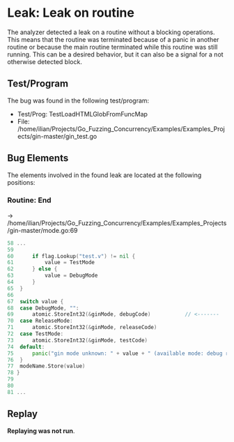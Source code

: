 # Leak: Leak on routine

The analyzer detected a leak on a routine without a blocking operations.
This means that the routine was terminated because of a panic in another routine or because the main routine terminated while this routine was still running.
This can be a desired behavior, but it can also be a signal for a not otherwise detected block.

## Test/Program
The bug was found in the following test/program:

- Test/Prog: TestLoadHTMLGlobFromFuncMap
- File: /home/ilian/Projects/Go_Fuzzing_Concurrency/Examples/Examples_Projects/gin-master/gin_test.go

## Bug Elements
The elements involved in the found leak are located at the following positions:

###  Routine: End
-> /home/ilian/Projects/Go_Fuzzing_Concurrency/Examples/Examples_Projects/gin-master/mode.go:69
```go
58 ...
59 
60 		if flag.Lookup("test.v") != nil {
61 			value = TestMode
62 		} else {
63 			value = DebugMode
64 		}
65 	}
66 
67 	switch value {
68 	case DebugMode, "":
69 		atomic.StoreInt32(&ginMode, debugCode)           // <-------
70 	case ReleaseMode:
71 		atomic.StoreInt32(&ginMode, releaseCode)
72 	case TestMode:
73 		atomic.StoreInt32(&ginMode, testCode)
74 	default:
75 		panic("gin mode unknown: " + value + " (available mode: debug release test)")
76 	}
77 	modeName.Store(value)
78 }
79 
80 
81 ...
```


## Replay
**Replaying was not run**.

